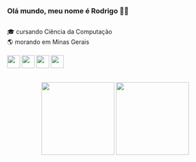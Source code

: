 ### Olá mundo, meu nome é Rodrigo 👋🏻
##
🎓 cursando Ciência da Computação <br>
🌎 morando em Minas Gerais <br> <br>
<img width="30px" src="https://cdn.jsdelivr.net/gh/devicons/devicon/icons/c/c-original.svg" />
<img width="30px" src="https://cdn.jsdelivr.net/gh/devicons/devicon/icons/html5/html5-original.svg" />
<img width="30px" src="https://cdn.jsdelivr.net/gh/devicons/devicon/icons/css3/css3-original.svg" />
<img width="30px" src="https://cdn.jsdelivr.net/gh/devicons/devicon/icons/javascript/javascript-original.svg" />
##
  <div align="center">
  <img height="170vw" src="https://github-readme-stats.vercel.app/api?username=rodrigoacs&show_icons=true&theme=dark&include_all_commits=true&count_private=true">
  <img height="170vw" src="https://github-readme-stats.vercel.app/api/top-langs/?username=rodrigoacs&layout=compact&langs_count=7&theme=dark">
  </div>

